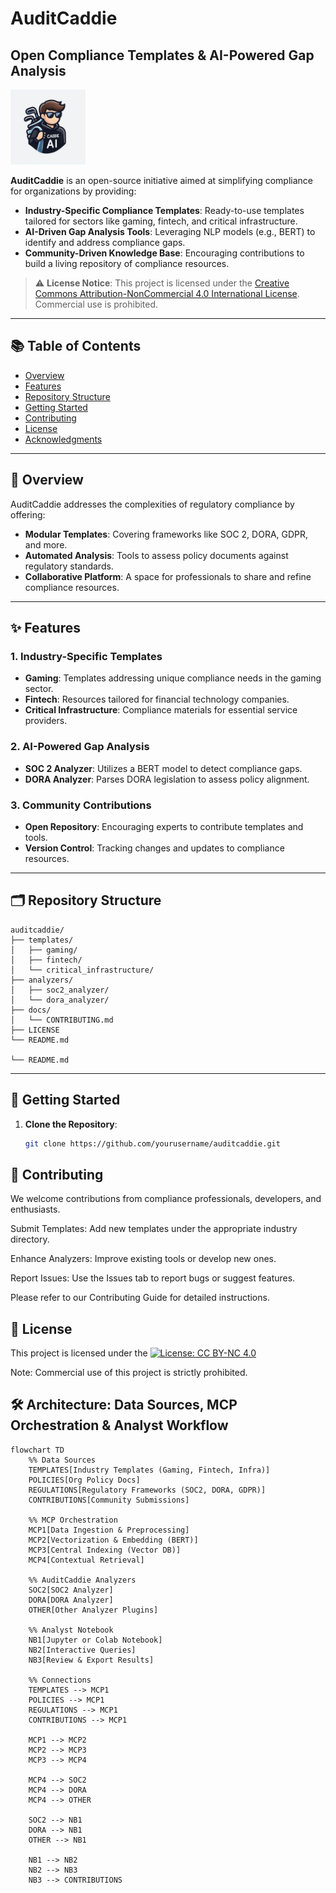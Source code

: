 # AuditCaddie

## Open Compliance Templates & AI-Powered Gap Analysis

<img src="assets/caddie_AI.jpeg" alt="CADDIE AI Logo" width="120"/>

**AuditCaddie** is an open-source initiative aimed at simplifying compliance for organizations by providing:

- **Industry-Specific Compliance Templates**: Ready-to-use templates tailored for sectors like gaming, fintech, and critical infrastructure.
- **AI-Driven Gap Analysis Tools**: Leveraging NLP models (e.g., BERT) to identify and address compliance gaps.
- **Community-Driven Knowledge Base**: Encouraging contributions to build a living repository of compliance resources.

> ⚠️ **License Notice**: This project is licensed under the [Creative Commons Attribution-NonCommercial 4.0 International License](https://creativecommons.org/licenses/by-nc/4.0/). Commercial use is prohibited.

---

## 📚 Table of Contents

- [Overview](#overview)
- [Features](#features)
- [Repository Structure](#repository-structure)
- [Getting Started](#getting-started)
- [Contributing](#contributing)
- [License](#license)
- [Acknowledgments](#acknowledgments)

---

## 📖 Overview

AuditCaddie addresses the complexities of regulatory compliance by offering:

- **Modular Templates**: Covering frameworks like SOC 2, DORA, GDPR, and more.
- **Automated Analysis**: Tools to assess policy documents against regulatory standards.
- **Collaborative Platform**: A space for professionals to share and refine compliance resources.

---

## ✨ Features

### 1. Industry-Specific Templates

- **Gaming**: Templates addressing unique compliance needs in the gaming sector.
- **Fintech**: Resources tailored for financial technology companies.
- **Critical Infrastructure**: Compliance materials for essential service providers.

### 2. AI-Powered Gap Analysis

- **SOC 2 Analyzer**: Utilizes a BERT model to detect compliance gaps.
- **DORA Analyzer**: Parses DORA legislation to assess policy alignment.

### 3. Community Contributions

- **Open Repository**: Encouraging experts to contribute templates and tools.
- **Version Control**: Tracking changes and updates to compliance resources.

---

## 🗂️ Repository Structure

```text
auditcaddie/
├── templates/
│   ├── gaming/
│   ├── fintech/
│   └── critical_infrastructure/
├── analyzers/
│   ├── soc2_analyzer/
│   └── dora_analyzer/
├── docs/
│   └── CONTRIBUTING.md
├── LICENSE
└── README.md

└── README.md
```

---

## 🚀 Getting Started

1. **Clone the Repository**:

   ```bash
   git clone https://github.com/yourusername/auditcaddie.git
   ```

 ## 🤝 Contributing
We welcome contributions from compliance professionals, developers, and enthusiasts.

Submit Templates: Add new templates under the appropriate industry directory.

Enhance Analyzers: Improve existing tools or develop new ones.

Report Issues: Use the Issues tab to report bugs or suggest features.

Please refer to our Contributing Guide for detailed instructions.

## 📄 License
This project is licensed under the [![License: CC BY-NC 4.0](https://img.shields.io/badge/License-BY--NC%204.0-lightgrey.svg)](https://creativecommons.org/licenses/by-nc/4.0/)


Note: Commercial use of this project is strictly prohibited.

## 🛠️ Architecture: Data Sources, MCP Orchestration & Analyst Workflow

```mermaid
flowchart TD
    %% Data Sources
    TEMPLATES[Industry Templates (Gaming, Fintech, Infra)]
    POLICIES[Org Policy Docs]
    REGULATIONS[Regulatory Frameworks (SOC2, DORA, GDPR)]
    CONTRIBUTIONS[Community Submissions]

    %% MCP Orchestration
    MCP1[Data Ingestion & Preprocessing]
    MCP2[Vectorization & Embedding (BERT)]
    MCP3[Central Indexing (Vector DB)]
    MCP4[Contextual Retrieval]

    %% AuditCaddie Analyzers
    SOC2[SOC2 Analyzer]
    DORA[DORA Analyzer]
    OTHER[Other Analyzer Plugins]

    %% Analyst Notebook
    NB1[Jupyter or Colab Notebook]
    NB2[Interactive Queries]
    NB3[Review & Export Results]

    %% Connections
    TEMPLATES --> MCP1
    POLICIES --> MCP1
    REGULATIONS --> MCP1
    CONTRIBUTIONS --> MCP1

    MCP1 --> MCP2
    MCP2 --> MCP3
    MCP3 --> MCP4

    MCP4 --> SOC2
    MCP4 --> DORA
    MCP4 --> OTHER

    SOC2 --> NB1
    DORA --> NB1
    OTHER --> NB1

    NB1 --> NB2
    NB2 --> NB3
    NB3 --> CONTRIBUTIONS
```
